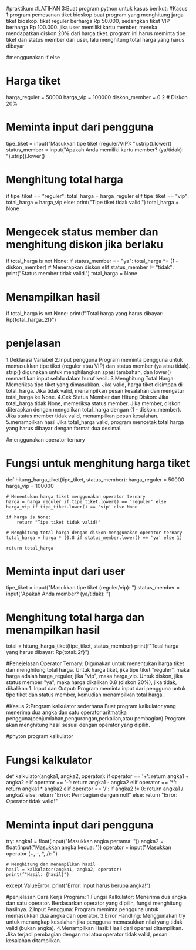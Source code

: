 #praktikum 
#LATIHAN 3:Buat program python untuk kasus berikut:
#Kasus 1:program pemesanan tiket bioskop
buat program yang menghitung jarga tiket bioskop. tiket reguler berharga Rp 50.000, sedangkan tiket VIP berharga Rp 100.000. jika user memiliki kartu member, mereka mendapatkan diskon 20% dari harga tiket. program ini harus meminta tipe tiket dan status member dari user, lalu menghitung total harga yang harus dibayar

#menggunakan if else
# Harga tiket
harga_reguler = 50000
harga_vip = 100000
diskon_member = 0.2  # Diskon 20%

# Meminta input dari pengguna
tipe_tiket = input("Masukkan tipe tiket (reguler/VIP): ").strip().lower()
status_member = input("Apakah Anda memiliki kartu member? (ya/tidak): ").strip().lower()

# Menghitung total harga
if tipe_tiket == "reguler":
    total_harga = harga_reguler
elif tipe_tiket == "vip":
    total_harga = harga_vip
else:
    print("Tipe tiket tidak valid.")
    total_harga = None

# Mengecek status member dan menghitung diskon jika berlaku
if total_harga is not None:
    if status_member == "ya":
        total_harga *= (1 - diskon_member)  # Menerapkan diskon
    elif status_member != "tidak":
        print("Status member tidak valid.")
        total_harga = None

# Menampilkan hasil
if total_harga is not None:
    print(f"Total harga yang harus dibayar: Rp{total_harga:.2f}")

# penjelasan 
1.Deklarasi Variabel
2.Input pengguna
Program meminta pengguna untuk memasukkan tipe tiket (reguler atau VIP) dan status member (ya atau tidak).
strip() digunakan untuk menghilangkan spasi tambahan, dan lower() memastikan input selalu dalam huruf kecil.
3.Menghitung Total Harga:
Memeriksa tipe tiket yang dimasukkan. Jika valid, harga tiket disimpan di total_harga. Jika tidak valid, menampilkan pesan kesalahan dan mengatur total_harga ke None.
4.Cek Status Member dan Hitung Diskon:
Jika total_harga tidak None, memeriksa status member. Jika member, diskon diterapkan dengan mengalikan total_harga dengan (1 - diskon_member). Jika status member tidak valid, menampilkan pesan kesalahan.
5.menampilkan hasil 
Jika total_harga valid, program mencetak total harga yang harus dibayar dengan format dua desimal.

#menggunakan operator ternary
# Fungsi untuk menghitung harga tiket
def hitung_harga_tiket(tipe_tiket, status_member):
    harga_reguler = 50000
    harga_vip = 100000

    # Menentukan harga tiket menggunakan operator ternary
    harga = harga_reguler if tipe_tiket.lower() == 'reguler' else harga_vip if tipe_tiket.lower() == 'vip' else None

    if harga is None:
        return "Tipe tiket tidak valid!"

    # Menghitung total harga dengan diskon menggunakan operator ternary
    total_harga = harga * (0.8 if status_member.lower() == 'ya' else 1)
    
    return total_harga

# Meminta input dari user
tipe_tiket = input("Masukkan tipe tiket (reguler/vip): ")
status_member = input("Apakah Anda member? (ya/tidak): ")

# Menghitung total harga dan menampilkan hasil
total = hitung_harga_tiket(tipe_tiket, status_member)
print(f"Total harga yang harus dibayar: Rp{total:.2f}")

#Penejelasan
Operator Ternary: Digunakan untuk menentukan harga tiket dan menghitung total harga.
Untuk harga tiket, jika tipe tiket "reguler", maka harga adalah harga_reguler, jika "vip", maka harga_vip.
Untuk diskon, jika status member "ya", maka harga dikalikan 0.8 (diskon 20%), jika tidak, dikalikan 1.
Input dan Output: Program meminta input dari pengguna untuk tipe tiket dan status member, kemudian menampilkan total harga.

#Kasus 2:Program kalkulator sederhana
Buat program kalkulator yang menerima dua angka dan satu operator aritmatika pengguna(penjumlahan,pengurangan,perkalian,atau pembagian).Program akan menghitung hasil
sesuai dengan operator yang dipilih.

#phyton program kalkulator
# Fungsi kalkulator
def kalkulator(angka1, angka2, operator):
    if operator == '+':
        return angka1 + angka2
    elif operator == '-':
        return angka1 - angka2
    elif operator == '*':
        return angka1 * angka2
    elif operator == '/':
        if angka2 != 0:
            return angka1 / angka2
        else:
            return "Error: Pembagian dengan nol!"
    else:
        return "Error: Operator tidak valid!"

# Meminta input dari pengguna
try:
    angka1 = float(input("Masukkan angka pertama: "))
    angka2 = float(input("Masukkan angka kedua: "))
    operator = input("Masukkan operator (+, -, *, /): ")

    # Menghitung dan menampilkan hasil
    hasil = kalkulator(angka1, angka2, operator)
    print(f"Hasil: {hasil}")
except ValueError:
    print("Error: Input harus berupa angka!")
    
#penjelasan
Cara Kerja Program:
1.Fungsi Kalkulator: Menerima dua angka dan satu operator. Berdasarkan operator yang dipilih, fungsi menghitung hasilnya.
2.Input Pengguna: Program meminta pengguna untuk memasukkan dua angka dan operator.
3.Error Handling: Menggunakan try untuk menangkap kesalahan jika pengguna memasukkan nilai yang tidak valid (bukan angka).
4.Menampilkan Hasil: Hasil dari operasi ditampilkan. Jika terjadi pembagian dengan nol atau operator tidak valid, pesan kesalahan ditampilkan.

